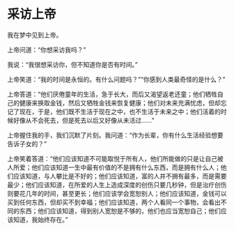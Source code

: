 # 采访上帝

我在梦中见到上帝。 

上帝问道：“你想采访我吗？” 

我说：“我很想采访你，但不知道你是否有时间。” 

上帝笑道：“我的时间是永恒的。有什么问题吗？”“你感到人类最奇怪的是什么？” 

上帝答道：“他们厌倦童年的生活，急于长大，而后又渴望返老还童；他们牺牲自己的健康来换取金钱，然后又牺牲金钱来恢复健康；他们对未来充满忧虑，但却忘记了现在，于是，他们既不生活于现在之中，也不生活于未来之中；他们活着的时候好像从不会死去，但是死去以后又好像从未活过……” 

上帝握住我的手，我们沉默了片刻。我问道：“作为长辈，你有什么生活经验想要告诉子女的？” 

上帝笑着答道：“他们应该知道不可能取悦于所有人，他们所能做的只是让自己被人所爱；他们应该知道一生中最有价值的不是拥有什么东西，而是拥有什么人；他们应该知道，与人攀比是不好的；他们应该知道，富的人并不拥有最多，而是需要最少；他们应该知道，在所爱的人生上造成深度的创伤只要几秒钟，但是治疗创伤则要花几年的时间，甚至更长；他们应该学会宽恕别人；他们应该知道，金钱可以买到任何东西，但却买不到幸福；他们应该知道，两个人看同一个事物，会看出不同的东西；他们应该知道，得到别人宽恕是不够的，他们也应当宽恕自己；他们应该知道，我始终存在。”
 